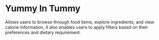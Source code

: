 # Yummy In Tummy
Allows users to browse through food items, explore ingredients, and view calorie information, it also enables users to apply filters based on their preferences and dietary requirement.



